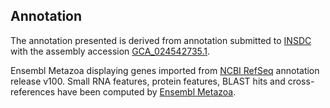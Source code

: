 **Annotation**
----------

The annotation presented is derived from annotation submitted to
[INSDC](http://www.insdc.org) with the assembly accession [GCA\_024542735.1](http://www.ebi.ac.uk/ena/data/view/GCA_024542735.1).

Ensembl Metazoa displaying genes imported from [NCBI RefSeq](https://www.ncbi.nlm.nih.gov/genome/annotation_euk/Bombus_huntii/100) annotation release v100.
Small RNA features, protein features, BLAST hits and cross-references have been
computed by [Ensembl Metazoa](https://metazoa.ensembl.org/info/genome/annotation/index.html).
